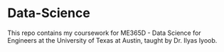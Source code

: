 # Data-Science

This repo contains my coursework for ME365D - Data Science for Engineers at the University of Texas at Austin, taught by Dr. Ilyas Iyoob.